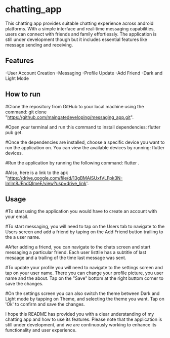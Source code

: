 # chatting_app

This chatting app provides suitable chatting experience across android platforms. With a simple interface and real-time messaging capabilities, users can connect with friends and family effortlessly. The application is still under development though but it includes essential features like message sending and receiving.

## Features
-User Account Creation 
-Messaging
-Profile Update
-Add Friend
-Dark and Light Mode


## How to run

#Clone the repository from GitHub to your local machine using the command: git clone "https://github.com/maingatedeveloping/messaging_app.git".

#Open your terminal and run this command to install dependencies:  flutter pub get.

#Once the dependencies are installed, choose a specific device you want to run the application on. You can view the available devices by running: flutter devices.

#Run the application by running the following command: flutter .

#Also, here is a link to the apk "https://drive.google.com/file/d/13gBMAlSUxfVLFpk3N-ImIm8JEndQImeE/view?usp=drive_link'.


## Usage

#To start using the application you would have to create an account with your email.

#To start messaging, you will need to tap on the Users tab to navigate to the Users screen and add a friend by taping on the Add Friend button trailing to the a user name.

#After adding a friend, you can navigate to the chats screen and start messaging a particular friend. Each user listtile has a subtitle of last mesaage  and a trailing of the time last message was sent.

#To update your profile you will need to navigate to the settings screen and tap on your user name. There you can change your profile picture, you user name and the about. Tap on the "Save" bottom at the right buttom corner to save the changes.

#On the settings screen you can also switch the theme between Dark and Light mode by tapping on Theme, and selecting the theme you want. Tap on 'Ok' to confirm and save the changes.

I hope this README has provided you with a clear understanding of my chatting app and how to use its features. Please note that the application is still under development, and we are continuously working to enhance its functionality and user experience.
















